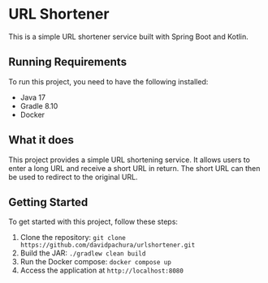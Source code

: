 # URL Shortener

This is a simple URL shortener service built with Spring Boot and Kotlin.

## Running Requirements

To run this project, you need to have the following installed:

- Java 17
- Gradle 8.10
- Docker

## What it does

This project provides a simple URL shortening service. It allows users to enter a long URL and receive a short URL in return. The short URL can then be used to redirect to the original URL.

## Getting Started

To get started with this project, follow these steps:

1. Clone the repository: `git clone https://github.com/davidpachura/urlshortener.git`
2. Build the JAR: `./gradlew clean build`
3. Run the Docker compose: `docker compose up`
4. Access the application at `http://localhost:8080`
